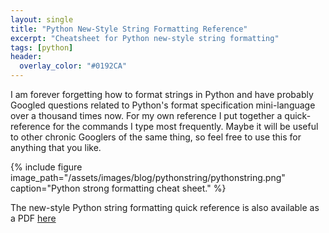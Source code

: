 ```yaml
---
layout: single
title: "Python New-Style String Formatting Reference"
excerpt: "Cheatsheet for Python new-style string formatting"
tags: [python]
header:
  overlay_color: "#0192CA"
---
```


I am forever forgetting how to format strings in Python and have probably Googled questions related to Python's format specification mini-language over a thousand times now.  For my own reference I put together a quick-reference for the commands I type most frequently.  Maybe it will be useful to other chronic Googlers of the same thing, so feel free to use this for anything that you like.


{% include figure image_path="/assets/images/blog/pythonstring/pythonstring.png" caption="Python strong formatting cheat sheet." %}

The new-style Python string formatting quick reference is also available as a PDF [here](/assets/images/blog/pythonstring/PythonNumberFormatting.pdf)
